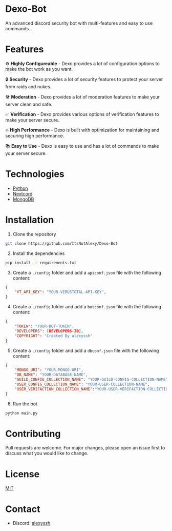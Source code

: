 # Dexo-Bot
An advanced discord security bot with multi-features and easy to use commands.

# Features
⚙️ **Highly Configureable** - Dexo provides a lot of configuration options to make the bot work as you want.

🔒 **Security** - Dexo provides a lot of security features to protect your server from raids and nukes.

🛠️ **Moderation** - Dexo provides a lot of moderation features to make your server clean and safe.

✅ **Verification** - Dexo provides various options of verification features to make your server secure.

🔥 **High Performance** - Dexo is built with optimization for maintaining and securing high performance.

📚 **Easy to Use** - Dexo is easy to use and has a lot of commands to make your server secure.


# Technologies
- [Python](https://www.python.org/)
- [Nextcord]()
- [MongoDB](https://www.mongodb.com/)

# Installation
1. Clone the repository
```bash
git clone https://github.com/ItsNotAlexy/Dexo-Bot
```
2. Install the dependencies
```bash
pip install -r requirements.txt
```
3. Create a `./config` folder and add a `apiconf.json` file with the following content:
```json
{
    "VT_API_KEY": "YOUR-VIRUSTOTAL-API-KEY",
}
```
4. Create a `./config` folder and add a `botconf.json` file with the following content:
```json
{
    "TOKEN": "YOUR-BOT-TOKEN",
    "DEVELOPERS": [DEVELOPERS-ID],
    "COPYRIGHT": "Created By alexyssh"
}
```
5. Create a `./config` folder and add a `dbconf.json` file with the following content:
```json
{
    "MONGO_URI": "YOUR-MONGO-URI",
    "DB_NAME": "YOUR-DATABASE-NAME",
    "GUILD_CONFIG_COLLECTION_NAME": "YOUR-GUILD-CONFIG-COLLECTION-NAME",
    "USER_CONFIG_COLLECTION_NAME": "YOUR-USER-COLLECTION-NAME",
    "USER_VERIFACTION_COLLECTION_NAME":"YOUR-USER-VERIFACTION-COLLECTION-NAME"
}
```
6. Run the bot
```bash
python main.py
```

# Contributing
Pull requests are welcome. For major changes, please open an issue first to discuss what you would like to change.


# License
[MIT](https://choosealicense.com/licenses/mit/)


# Contact
- Discord: [alexyssh](https://discord.com/users/697323031919591454)
